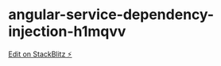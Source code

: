 # angular-service-dependency-injection-h1mqvv

[Edit on StackBlitz ⚡️](https://stackblitz.com/edit/angular-service-dependency-injection-h1mqvv)